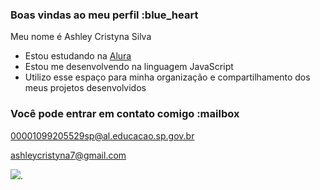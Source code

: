 ### Boas vindas ao meu perfil :blue_heart

Meu nome é Ashley Cristyna Silva

- Estou estudando na [Alura](https://www.alura.com.br)
- Estou me desenvolvendo na linguagem JavaScript
- Utilizo esse espaço para minha organização e compartilhamento dos meus projetos desenvolvidos

### Você pode entrar em contato comigo :mailbox

00001099205529sp@al.educacao.sp.gov.br

ashleycristyna7@gmail.com

![](https://media1.tenor.com/m/uJ761LCXdZEAAAAd/bayonetta-silca.gif).
